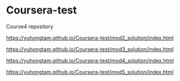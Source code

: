 # Coursera-test
Course4 repository


https://yuhongtam.github.io/Coursera-test/mod2_solution/index.html

https://yuhongtam.github.io/Coursera-test/mod3_solution/index.html

https://yuhongtam.github.io/Coursera-test/mod4_solution/index.html

https://yuhongtam.github.io/Coursera-test/mod5_solution/index.html
